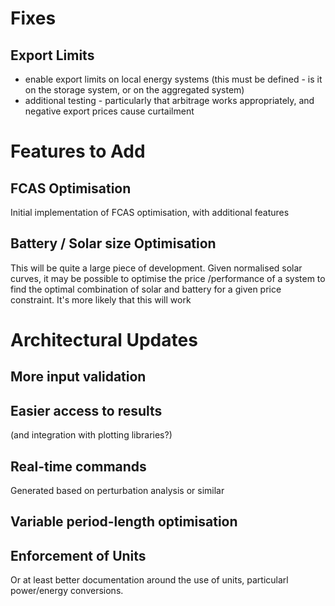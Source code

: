 # Fixes

## Export Limits
- enable export limits on local energy systems (this must be defined - is it on the storage system,
or on the aggregated system)
- additional testing - particularly that arbitrage works appropriately, and negative export prices cause curtailment


# Features to Add


## FCAS Optimisation
Initial implementation of FCAS optimisation, with additional features

## Battery / Solar size Optimisation
This will be quite a large piece of development. Given normalised solar curves, it may be possible
to optimise the price /performance of a system to find the optimal combination of solar and battery 
for a given price constraint.
It's more likely that this will work 




# Architectural Updates

## More input validation

## Easier access to results
(and integration with plotting libraries?)

## Real-time commands 
Generated based on perturbation analysis or similar


## Variable period-length optimisation


## Enforcement of Units
Or at least better documentation around the use of units, particularl power/energy conversions.
